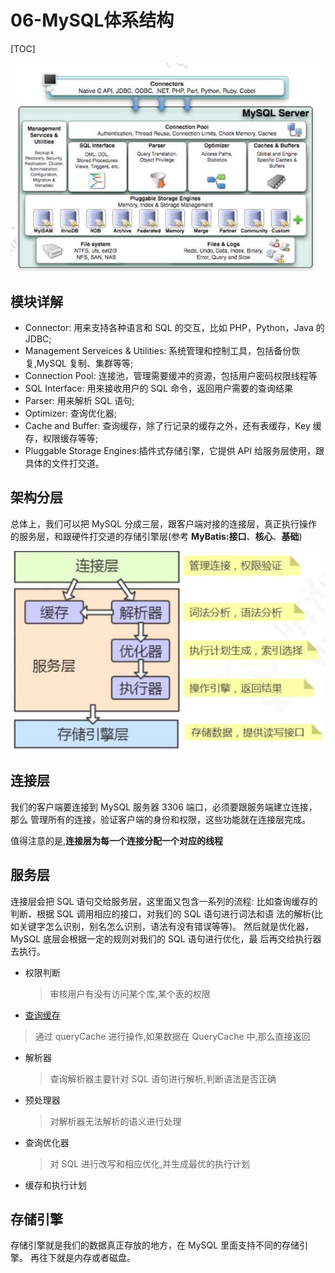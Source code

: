 # 06-MySQL体系结构

[TOC]

![image-20200313205854335](../../../assets/image-20200313205854335.png)

##  模块详解

- Connector: 用来支持各种语言和 SQL 的交互，比如 PHP，Python，Java 的 JDBC;
- Management Serveices & Utilities: 系统管理和控制工具，包括备份恢复,MySQL 复制、集群等等;
- Connection Pool: 连接池，管理需要缓冲的资源，包括用户密码权限线程等
- SQL Interface: 用来接收用户的 SQL 命令，返回用户需要的查询结果
- Parser: 用来解析 SQL 语句;
- Optimizer: 查询优化器;
- Cache and Buffer: 查询缓存，除了行记录的缓存之外，还有表缓存，Key 缓存，权限缓存等等;
-  Pluggable Storage Engines:插件式存储引擎，它提供 API 给服务层使用，跟具体的文件打交道。

## 架构分层

总体上，我们可以把 MySQL 分成三层，跟客户端对接的连接层，真正执行操作的服务层，和跟硬件打交道的存储引擎层(参考 **MyBatis:接口**、**核心**、**基础**)

![image-20200313210106783](../../../assets/image-20200313210106783.png)

## 连接层

我们的客户端要连接到 MySQL 服务器 3306 端口，必须要跟服务端建立连接，那么 管理所有的连接，验证客户端的身份和权限，这些功能就在连接层完成。

值得注意的是,**连接层为每一个连接分配一个对应的线程**

## 服务层

连接层会把 SQL 语句交给服务层，这里面又包含一系列的流程:
比如查询缓存的判断、根据 SQL 调用相应的接口，对我们的 SQL 语句进行词法和语 法的解析(比如关键字怎么识别，别名怎么识别，语法有没有错误等等)。
然后就是优化器，MySQL 底层会根据一定的规则对我们的 SQL 语句进行优化，最 后再交给执行器去执行。

- 权限判断

  > 审核用户有没有访问某个库,某个表的权限

-  [查询缓存](02-查询缓存.md) 

  > 通过 queryCache 进行操作,如果数据在 QueryCache 中,那么直接返回

- 解析器

  > 查询解析器主要针对 SQL 语句进行解析,判断语法是否正确

- 预处理器

  > 对解析器无法解析的语义进行处理

- 查询优化器

  > 对 SQL 进行改写和相应优化,并生成最优的执行计划

- 缓存和执行计划

## 存储引擎

存储引擎就是我们的数据真正存放的地方，在 MySQL 里面支持不同的存储引擎。 再往下就是内存或者磁盘。